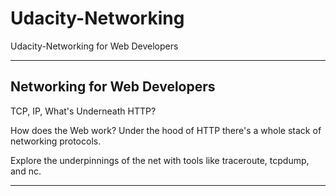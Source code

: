 # Udacity-Networking
Udacity-Networking for Web Developers



------

## Networking for Web Developers
TCP, IP, What's Underneath HTTP?

How does the Web work? Under the hood of HTTP there's a whole stack of networking protocols.

Explore the underpinnings of the net with tools like traceroute, tcpdump, and nc.


-------


